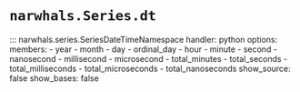 # `narwhals.Series.dt`

::: narwhals.series.SeriesDateTimeNamespace
    handler: python
    options:
      members:
        - year
        - month
        - day
        - ordinal_day
        - hour
        - minute
        - second
        - nanosecond
        - millisecond
        - microsecond
        - total_minutes
        - total_seconds
        - total_milliseconds
        - total_microseconds
        - total_nanoseconds
      show_source: false
      show_bases: false
